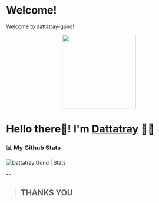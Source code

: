 # Welcome!
 Welcome to dattatray-gund!

 <p align="center">
  <img src="https://github.com/PatilShreyas/PatilShreyas/blob/master/welcome.png?raw=true" height="200" />
</p>

# Hello there👋! I'm [Dattatray](https://github.com/dattatray-gund) 🙋‍♂️


 ### 📊 My Github Stats

   <p align="left"> <img src="https://github-readme-stats.vercel.app/api?username=dattatray-gund&show_icons=true&theme=tokyonight" alt="Dattatray Gund | Stats" />

--

> ## THANKS YOU
